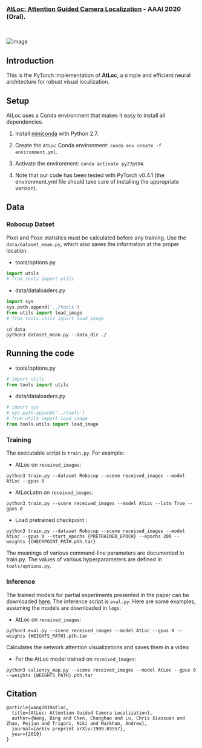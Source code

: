 
### [AtLoc: Attention Guided Camera Localization](https://arxiv.org/abs/1909.03557) - AAAI 2020 (Oral).
<br/>

![image](https://github.com/Kudos12th/kudos_localization/assets/63325450/60675056-3ead-4371-ba81-cba0d410b319)


## Introduction 

This is the PyTorch implementation of **AtLoc**, a simple and efficient neural architecture for robust visual localization.

## Setup

AtLoc uses a Conda environment that makes it easy to install all dependencies.

1. Install [miniconda](https://docs.conda.io/en/latest/miniconda.html) with Python 2.7.

2. Create the `AtLoc` Conda environment: `conda env create -f environment.yml`.

3. Activate the environment: `conda activate py27pt04`.

4. Note that our code has been tested with PyTorch v0.4.1 (the environment.yml file should take care of installing the appropriate version).

## Data

### Robocup Datset

Pixel and Pose statistics must be calculated before any training. Use the `data/dataset_mean.py`, which also saves the information at the proper location.


- tools/options.py
```python
import utils
# from tools import utils
```

- data/dataloaders.py
```python
import sys
sys.path.append('../tools')
from utils import load_image
# from tools.utils import load_image
```


```
cd data
python3 dataset_mean.py --data_dir ./
```

## Running the code

- tools/options.py
```python
# import utils
from tools import utils
```

- data/dataloaders.py
```python
# import sys
# sys.path.append('../tools')
# from utils import load_image
from tools.utils import load_image
```

### Training


The executable script is `train.py`. For example:

- AtLoc on `received_images`: 
```
python3 train.py --dataset Robocup --scene received_images --model AtLoc --gpus 0
```

- AtLocLstm on `received_images`: 
```
python3 train.py --scene received_images --model AtLoc --lstm True --gpus 0
```

- Load pretrained checkpoint :
```
python3 train.py --dataset Robocup --scene received_images --model AtLoc --gpus 0 --start_epochs {PRETRAINED_EPOCH} --epochs 200 --weights {CHECKPOINT_PATH.pth.tar}  
```

The meanings of various command-line parameters are documented in train.py. The values of various hyperparameters are defined in `tools/options.py`.

### Inference
The trained models for partial experiments presented in the paper can be downloaded [here](https://drive.google.com/drive/folders/1inY29zupeCmvIF5SsJhQDEzo_jzY0j6Q). The inference script is `eval.py`. Here are some examples, assuming the models are downloaded in `logs`.

- AtLoc on `received_images`: 
```
python3 eval.py --scene received_images --model AtLoc --gpus 0 --weights {WEIGHTS_PATH}.pth.tar
```

Calculates the network attention visualizations and saves them in a video

- For the AtLoc model trained on `received_images`:
```
python3 saliency_map.py --scene received_images --model AtLoc --gpus 0 --weights {WEIGHTS_PATH}.pth.tar 
```

## Citation

```
@article{wang2019atloc,
  title={AtLoc: Attention Guided Camera Localization},
  author={Wang, Bing and Chen, Changhao and Lu, Chris Xiaoxuan and Zhao, Peijun and Trigoni, Niki and Markham, Andrew},
  journal={arXiv preprint arXiv:1909.03557},
  year={2019}
}
```